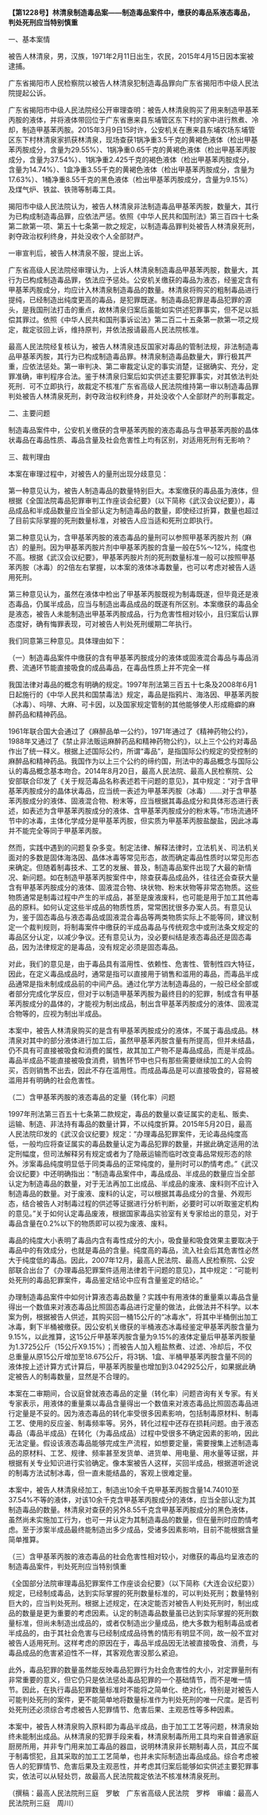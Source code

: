 **【第1228号】林清泉制造毒品案——制造毒品案件中，缴获的毒品系液态毒品，判处死刑应当特别慎重**

一、基本案情

被告人林清泉，男，汉族，1971年2月11日出生，农民，2015年4月15日因本案被逮捕。

广东省揭阳市人民检察院以被告人林清泉犯制造毒品罪向广东省揭阳市中级人民法院提起公诉。

广东省揭阳市中级人民法院经公开审理查明：被告人林清泉购买了用来制造甲基苯丙胺的液体，并将液体带回位于广东省惠来县东埔管区东下村的家中进行熬煮、冷却，制造甲基苯丙胺。2015年3月9日15时许，公安机关在惠来县东埔农场东埔管区东下村林清泉家抓获林清泉，现场查获1锅净重3.5千克的黄褐色液体（检出甲基苯丙胺成分，含量为29.55%）、1锅净重0.65千克的黄褐色液体（检出甲基苯丙胺成分，含量为37.54%）、1锅净重2.425千克的褐色液体（检出甲基苯丙胺成分，含量为14.74%）、1盒净重3.55千克的黄褐色液体（检出甲基苯丙胺成分，含量为17.63%）、1桶净重8.55千克的黑色液体（检出甲基苯丙胺成分，含量为9.15%）及煤气炉、铁盆、铁筛等制毒工具。

揭阳市中级人民法院认为，被告人林清泉非法制造毒品甲基苯丙胺，数量大，其行为已构成制造毒品罪，应依法严惩。依照《中华人民共和国刑法》第三百四十七条第二款第一项、第五十七条第一款之规定，以制造毒品罪判处被告人林清泉死刑，剥夺政治权利终身，并处没收个人全部财产。

一审宣判后，被告人林清泉不服，提出上诉。

广东省高级人民法院经审理认为，上诉人林清泉制造毒品甲基苯丙胺，数量大，其行为已构成制造毒品罪，依法应予惩处。公安机关缴获的毒品为液态，经鉴定含有甲基苯丙胺成分，均应计入林清泉制造毒品的数量。林清泉将购买的粗制毒品进行提纯，已经制造出纯度更高的毒品，是犯罪既遂。制造毒品犯罪是毒品犯罪的源头，是我国刑法打击的重点，故林清泉归案后虽能如实供述犯罪事实，但不足以抵偿其罪过。依照《中华人民共和国刑事诉讼法》第二百二十五条第一款第一项之规定，裁定驳回上诉，维持原判，并依法报请最高人民法院核准。

最高人民法院经复核认为，被告人林清泉违反国家对毒品的管制法规，非法制造毒品甲基苯丙胺，其行为已构成制造毒品罪。林清泉制造毒品数量大，罪行极其严重，应依法惩处。第一审判决、第二审裁定认定的事实消楚，证据确实、充分，定罪准确，审判程序合法。鉴于林清泉归案后如实供述主要犯罪事实，对其依法判处死刑．可不立即执行，故裁定不核准广东省高级人民法院维持第一审以制造毒品罪判处被告人林清泉死刑，剥夺政治权利终身，并处没收个人全部财产的刑事裁定。

二、主要问题

制造毒品案件中，公安机关缴获的含甲基苯丙胺的液态毒品与含甲基苯丙胺的晶体状毒品在毒品性质、毒品含量及社会危害性上均有区别，对适用死刑有无影响？

三、裁判理由

本案在审理过程中，对被告人的量刑出现分歧意见：

第一种意见认为，被告人制造毒品的数量特别巨大。本案缴获的毒品虽为液体，但根据《全国法院毒品犯罪审判工作座谈会纪要》（以下简称《武汉会议纪要》），毒品成品和半成品数量应当全部认定为制造毒品的数量，即使经过折算，数量也超过了目前实际掌握的死刑数量标准，对被告人应当适和死刑立即执行。

第二种意见认为，含甲基苯丙胺的液态毒品的量刑可以参照甲基苯丙胺片剂（麻古）的量刑。因为甲基苯丙胺片剂中甲基苯丙胺的含量一般在5%～12%，纯度也不高。根据《武汉会议纪要》，甲基苯丙胺片剂的死刑数量标准一般可以按照甲基苯丙胺（冰毒）的2倍左右掌握，以本案的液体冰毒数量，也可以考虑对被告人适用死刑。

第三种意见认为，虽然在液体中检出了甲基苯丙胺既视为制毒既遂，但毕竟还是液态毒品，仍属半成品，应当与制造出毒品成品的既遂有所区别。本案缴获的毒品全是液态，被告人未能制造出甲基苯丙胺成品，行为危害性相对较小，且归案后认罪态度好，确有悔罪表现，可对被告人判处死刑缓期二年执行。

我们同意第三种意见。具体理由如下：

（一）制造毒品案件中缴获的含有甲基苯丙胺成分的液体或固液混合毒品与毒品消费、流通环节能直接吸食的成品毒品，在毒品性质上并不完全一样

我国法律对毒品的概念有明确的规定。1997年刑法第三百五十七条及2008年6月1日起施行的《中华人民共和国禁毒法》规定，毒品是指鸦片、海洛因、甲基苯丙胺（冰毒）、吗啡、大麻、可卡因，以及国家规定管制的其他能够使人形成瘾癖的麻醉药品和精神药品。

1961年联合国大会通过了《麻醉品单一公约》，1971年通过了《精神药物公约》，1988年又通过了《禁止非法贩运麻醉药品和精神药物公约》，以上三个公约对毒品作出了统一释义。根据上述国际公约，所谓“毒品”，是指国际公约规定的受控制的麻醉品和精神药品。我国作为以上三个公约的缔约国，刑法中的毒品概念与国际公认的毒品概念基本吻合。2014年8月20日，最高人民法院、最高人民检察院、公安部联合印发了《关于规范毒品名称表述若干问题的意见》，其中规定：“对于含甲基苯丙胺成分的晶体状毒品，应当统一表述为甲基苯丙胺（冰毒）……对于含甲基苯丙胺成分的液体、固液混合物、粉末等，应当根据其毒品成分和具体形态进行表述，如表述为含甲基苯丙胺成分的液体、含甲基苯丙胺成分的粉末等。”市场流通环节中的冰毒，主体化学成分是甲基苯丙胺，但实质为甲基苯丙胺盐酸盐，因此冰毒并不能完全等同于甲基苯丙胺。

然而，实践中遇到的问题复杂多变。制定法律、解释法律时，立法机关、司法机关面对的多数是固体海洛因、晶体冰毒等常见形态，故而确定毒品性质时以常见形态来确定。但随着制毒技术、工艺的发展、普及，制造毒品案件出现了大最的新情况、新问题。如在制造甲基苯丙胺案件中，除查获毒品成品外，往往还会查获大量含有甲基苯丙胺成分的液体、固液混合物、块状物、粉末状物等非常态物质。这些物质通常是制毒过程中产生的半成品，甚至是废液废料，也可能是用于加工其他毒品的原料。如何认定这些半成品的物质性质，常常困扰很多办案人员。有意见认为，鉴于固态毒品与液态毒品或固液混合毒品等两类物质实际上不能等同，建议制定一个裁判规则，将制毒案件中缴获的半成品毒品与传统观念中或刑法条文规定的毒品区分认定，以减少争议。还有意见认为，没必要纠结是液态毒品还是固态毒品，因为法律规定的是毒品，没有规定必须是固态毒品。

对此，我们的意见是，由于毒品具有滥用性、依赖性、危害性、管制性四大特征，因此，在定义毒品成品时，通常是指可以直接用于销售和滥用的毒品，而毒品半成品通常是指未制成成品前的中间产品。通过化学方法制造毒品的，一般已经全部或者部分完成化学反应，但对于以制造甲基苯丙胺为最终目的的犯罪，制成含有甲基苯丙胺成分的晶体的，才能视为制出成品，制出含甲基苯丙胺成分的液体、固液混合物等的，应视为制出半成品。

本案中，被告人林清泉购买的是含有甲基苯丙胺成分的液体，不属于毒品成品。林清泉对其中的部分液体进行加工后，虽然甲基苯丙胺含量有所提高，但并未结晶，仍不具有可直接被吸食和消费的属性，故其加工产物不是毒品成品，而是半成品。毒品半成品不能直接被吸食消费，销售环节中也只有那些需要继续加工的人会购买，否则销售不出去，因此不存在滥用性。而成品毒品是可以直接吸食的，容易被滥用并有明确的社会危害性。

（二）含甲基苯丙胺的液态毒品的定量（转化率）问题

1997年刑法第三百五十七条第二款规定，毒品的数量以查证属实的走私、贩卖、运输、制造、非法持有毒品的数量计算，不以纯度折算。2015年5月20日，最高人民法院印发的《武汉会议纪要》规定：“办理毒品犯罪案件，无论毒品纯度高低，一般均应将查证属实的毒品数量认定为毒品犯罪的数量，并据此确定适用的法定刑幅度，但司法解释另有规定或者为了隐蔽运输而临时改变毒品常规形态的除外。涉案毒品纯度明显低于同类毒品的正常纯度的，量刑时可以酌情考虑。”《武汉会议纪要》中还明确指出：“制造毒品案件中，毒品成品、半成品的数量应当全部认定为制造毒品的数量，对于无法再加工出成品、半成品的废液、废料则不应计入制造毒品的数量。对于废液、废料的认定，可以根据其毒品成分的含量、外观形态，结合被告人对制毒过程的供述等证据进行分析判断，必要时可以听取鉴定机构的意见。”关于如何认定毒品废液，根据国家毒品实验室有关专家给出的意见，对于毒品含量在0.2%以下的物质即可以视为废液、废料。

毒品的纯度大小表明了毒品内含有毒性成分的大小，吸食量和吸食效果主要取决于毒品中的有效成分，也就是毒品的含量。纯度高的毒品，流入社会后其危害性必然大于纯度低的毒品。因此，2007年12月，最高人民法院、最高人民检察院、公安部联合出台了《办理毒品犯罪案件适用法律若干问题的意见》，其中规定：“可能判处死刑的毒品犯罪案件，毒品鉴定结论中应有含量鉴定的结论。”

办理制造毒品案件中如何计算液态毒品数量？实践中有用液体的重量乘以毒品含量得出一个数值来对液态毒品比照固态毒品进行定量的做法，此做法并不科学。以本案为例，根据被告人供述，其购买回一桶15公斤的“冰毒水”，将其中半桶倒出加工冰毒，剩下半桶被缴获。因公安机关缴获的半桶液态冰毒经鉴定甲基苯丙胺含量为9.15%，以此推算，这15公斤甲基苯丙胺含量为9.15%的液体定量后甲基苯丙胺量为1.3725公斤（15公斤X9.15%）；而被告人加入粗盐熬煮、过滤、冷却后，不仅总重量从原15公斤增加至18.675公斤，将3锅、1盒、半桶甲基苯丙胺含量不同的液体按上述计算方式计算后，甲基苯丙胺量也增加到3.042925公斤，如果据此确定被告人的制毒数量，显然是不合理的。

本案在二审期间，合议庭曾就液态毒品的定量（转化率）问题咨询有关专家。有关专家表示，用液体的重量乘以毒品含量得出一个数值来对液态毒品比照固态毒品进行定量是不妥的。因为液态毒品的转化率受很多因素影响，包括制毒原材料、制毒工艺、使用的反应釜、制毒频率等。另外，转化过程中还存在损耗问题。由于液态毒品（毒品半成品）在转化（为毒品成品）过程中受很多不确定因素的影响，因此无法定量。假设该液态毒品能够完成生产流程，如想要定量，需要搜集上述制造毒品的原材料、工艺、规律、频率甚至发货单、进货单、用电量、用水量等证据，并根据有关专业知识进行实验确定。像本案被告人这样，买回半成品，根据道听途说的制毒方法试制冰毒，但一直未能结晶的，客观上很难定量。

本案中，被告人林清泉经加工，制造出10余千克甲基苯丙胺含量14.74010至37.54%不等的液体，对该10余千克含甲基苯丙胺成分的液体，应当全部认定为其制造毒品的数量。林清泉对查获的另外8.55千克含甲基苯丙胺成分的黑色液体，虽然尚未实施加工行为，也可一并认定为其制造毒品的数量，但在量刑时应酌情考虑。至于涉案半成品最终能制造出多少成品，受诸多因素影响，目前不能根据含量简单推算。

（三）含甲基苯丙胺的液态毒品的社会危害性相对较小，对缴获的毒品均呈液态的制造毒品案件，判处死刑应当特别慎重

《全国部分法院审理毒品犯罪案件工作座谈会纪要》（以下简称《大连会议纪耍》）规定，已经制成毒品，达到实际掌握的死刑数量标准的，可以判处死刑；数量特别巨大的，应当判处死刑。根据上述规定，在决定能否对被告人判处死刑时，制出成品的数量是更为重要的考虑因素。认定的制造毒品数量虽已达到实际掌握的死刑数量标准，但尚未制造出成品的，或者仅制造出少量成品，绝大多数为粗制毒品或者半成品的，由于其社会危害与已经制成成品待售的情形有明显不同，故一般不宜对被告人适用死刑。这样考虑的原因在于，毒品半成品因无法被直接吸食、消费，与毒品成品的危害紧迫性不一样，其客观危害没那么紧迫。

此外，毒品犯罪的数量虽然能反映毒品犯罪行为社会危害性的大小，对定罪量刑有非常重要的意义，但它仍只是依法惩处毒品犯罪的一个基础情节，而不是唯一情节。因此，在执行毒品犯罪数量标准时不能将之简单化、绝对化，特别是对被告人可能判处死刑的案件，更不能简单地将数量标准作为判处死刑的唯一尺度。是否判处死刑还必须综合考虑被告人犯罪情节、危害后果、主观恶性等多种因素。

本案中，被告人林清泉购入原料即为毒品半成品，由于加工工艺等问题，林清泉始终未能制出成品。从林清泉的犯罪手段来看，林清泉制毒所用工具均来自普通家庭厨房所用，并非专门用来加工毒品的器皿，说明林清泉非长期制毒人员，其应不属于制毒惯犯，且其采取的加工工艺简单，也并未实际制造出毒品成品。综合考虑被告人的犯罪情节、危害后果及主观恶性，并考虑其归案后能够如实供述主要犯罪事实，依法可以从轻处罚，故最高人民法院裁定依法不核准林清泉死刑。

（撰稿：最高人民法院刑三庭　罗敏　广东省高级人民法院　罗桦　审编：最高人民法院刑三庭　周川）